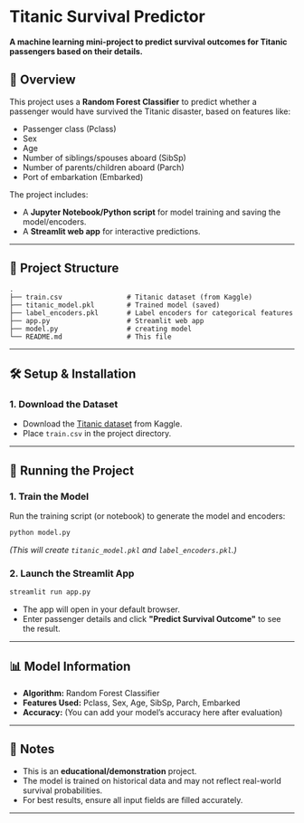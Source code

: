 


# Titanic Survival Predictor

**A machine learning mini-project to predict survival outcomes for Titanic passengers based on their details.**

## 📌 Overview
This project uses a **Random Forest Classifier** to predict whether a passenger would have survived the Titanic disaster, based on features like:
- Passenger class (Pclass)
- Sex
- Age
- Number of siblings/spouses aboard (SibSp)
- Number of parents/children aboard (Parch)
- Port of embarkation (Embarked)

The project includes:
- A **Jupyter Notebook/Python script** for model training and saving the model/encoders.
- A **Streamlit web app** for interactive predictions.

---

## 📂 Project Structure
```
.
├── train.csv                # Titanic dataset (from Kaggle)
├── titanic_model.pkl        # Trained model (saved)
├── label_encoders.pkl       # Label encoders for categorical features
├── app.py                   # Streamlit web app
├── model.py                 # creating model
└── README.md                # This file
```

---

## 🛠 Setup & Installation

### 1. Download the Dataset
- Download the [Titanic dataset](https://www.kaggle.com/competitions/titanic/data) from Kaggle.
- Place `train.csv` in the project directory.

---

## 🚀 Running the Project

### 1. Train the Model
Run the training script (or notebook) to generate the model and encoders:
```bash
python model.py
```
*(This will create `titanic_model.pkl` and `label_encoders.pkl`.)*

### 2. Launch the Streamlit App
```bash
streamlit run app.py
```
- The app will open in your default browser.
- Enter passenger details and click **"Predict Survival Outcome"** to see the result.

---

## 📊 Model Information
- **Algorithm:** Random Forest Classifier
- **Features Used:** Pclass, Sex, Age, SibSp, Parch, Embarked
- **Accuracy:** (You can add your model’s accuracy here after evaluation)

---

## 📝 Notes
- This is an **educational/demonstration** project.
- The model is trained on historical data and may not reflect real-world survival probabilities.
- For best results, ensure all input fields are filled accurately.

---
